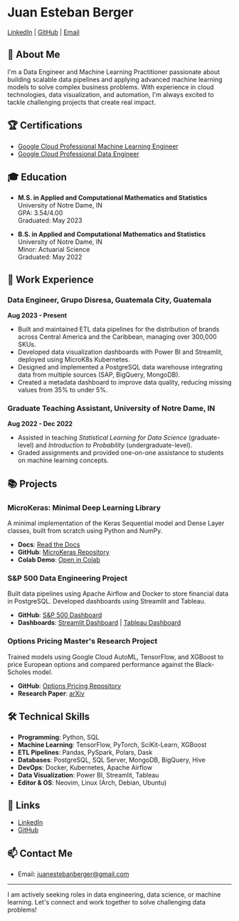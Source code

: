 # Juan Esteban Berger

[LinkedIn](https://linkedin.com/in/juan-berger) | [GitHub](https://github.com/juan-esteban-berger) | [Email](mailto:juanestebanberger@gmail.com)

## 👋 About Me

I'm a Data Engineer and Machine Learning Practitioner passionate about building scalable data pipelines and applying advanced machine learning models to solve complex business problems. With experience in cloud technologies, data visualization, and automation, I'm always excited to tackle challenging projects that create real impact.

## 🏆 Certifications

- [Google Cloud Professional Machine Learning Engineer](https://google.accredible.com/e8115939-9809-4e5d-91b2-377ffb24355f?record_view=true)
- [Google Cloud Professional Data Engineer](https://www.credential.net/cda3d5ea-b2a2-44cf-8ca1-1b5e5512c184#gs.596223)

## 🎓 Education

- **M.S. in Applied and Computational Mathematics and Statistics**  
  University of Notre Dame, IN  
  GPA: 3.54/4.00  
  Graduated: May 2023

- **B.S. in Applied and Computational Mathematics and Statistics**  
  University of Notre Dame, IN  
  Minor: Actuarial Science  
  Graduated: May 2022

## 💼 Work Experience

### Data Engineer, Grupo Disresa, Guatemala City, Guatemala  
**Aug 2023 - Present**  
- Built and maintained ETL data pipelines for the distribution of brands across Central America and the Caribbean, managing over 300,000 SKUs.
- Developed data visualization dashboards with Power BI and Streamlit, deployed using MicroK8s Kubernetes.
- Designed and implemented a PostgreSQL data warehouse integrating data from multiple sources (SAP, BigQuery, MongoDB).
- Created a metadata dashboard to improve data quality, reducing missing values from 35% to under 5%.

### Graduate Teaching Assistant, University of Notre Dame, IN  
**Aug 2022 - Dec 2022**  
- Assisted in teaching *Statistical Learning for Data Science* (graduate-level) and *Introduction to Probability* (undergraduate-level).
- Graded assignments and provided one-on-one assistance to students on machine learning concepts.

## 📚 Projects

### MicroKeras: Minimal Deep Learning Library  
A minimal implementation of the Keras Sequential model and Dense Layer classes, built from scratch using Python and NumPy.  
- **Docs**: [Read the Docs](https://microkeras.readthedocs.io/en/latest)  
- **GitHub**: [MicroKeras Repository](https://github.com/juan-esteban-berger/microkeras)  
- **Colab Demo**: [Open in Colab](https://bit.ly/microkeras)

### S&P 500 Data Engineering Project  
Built data pipelines using Apache Airflow and Docker to store financial data in PostgreSQL. Developed dashboards using Streamlit and Tableau.  
- **GitHub**: [S&P 500 Dashboard](https://github.com/juan-esteban-berger/spx_dashboard)  
- **Dashboards**: [Streamlit Dashboard](https://juanberger.com/spx-streamlit) | [Tableau Dashboard](https://juanberger.com/spx-tableau)

### Options Pricing Master's Research Project  
Trained models using Google Cloud AutoML, TensorFlow, and XGBoost to price European options and compared performance against the Black-Scholes model.  
- **GitHub**: [Options Pricing Repository](https://github.com/juan-esteban-berger/Options_Pricing_AutoML_TensorFlow_XGBoost)  
- **Research Paper**: [arXiv](https://arxiv.org/abs/2307.00476)

## 🛠️ Technical Skills

- **Programming**: Python, SQL
- **Machine Learning**: TensorFlow, PyTorch, SciKit-Learn, XGBoost
- **ETL Pipelines**: Pandas, PySpark, Polars, Dask
- **Databases**: PostgreSQL, SQL Server, MongoDB, BigQuery, Hive
- **DevOps**: Docker, Kubernetes, Apache Airflow
- **Data Visualization**: Power BI, Streamlit, Tableau
- **Editor & OS**: Neovim, Linux (Arch, Debian, Ubuntu)

## 🔗 Links

- [LinkedIn](https://linkedin.com/in/juan-berger)
- [GitHub](https://github.com/juan-esteban-berger)

## 📫 Contact Me

- Email: [juanestebanberger@gmail.com](mailto:juanestebanberger@gmail.com)

---
I am actively seeking roles in data engineering, data science, or machine learning. Let's connect and work together to solve challenging data problems!
